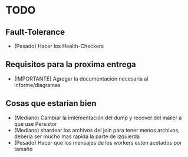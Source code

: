 # TODO

## Fault-Tolerance
- (Pesado)  Hacer los Health-Checkers

## Requisitos para la proxima entrega
- (IMPORTANTE) Agregar la documentacion necesaria al informe/diagramas

## Cosas que estarian bien
- (Mediano) Cambiar la imlementación del dump y recover del mailer a que use Persistor
- (Mediano) shardear los archivos del join para tener menos archivos, deberia ser mucho mas rapida la parte de izquierda
- (Pesado)  Hacer que los mensajes de los workers esten acotados por tamaño
